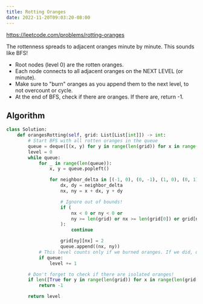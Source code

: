 ```yaml
---
title: Rotting Oranges
date: 2022-11-20T09:03:20-08:00
---
```


https://leetcode.com/problems/rotting-oranges

The rottenness spreads to adjacent oranges minute by minute. This sounds like BFS!

- Root nodes (level 0) are the rotten oranges.
- Each node connects to all adjacent oranges on the NEXT LEVEL (or minute).
- Make sure to "burn" oranges as you append them to the next level, to not overcount or cycle.
- At the end of BFS, check if there are oranges. If there are, return -1.


## Algorithm

```python
class Solution:
    def orangesRotting(self, grid: List[List[int]]) -> int:
        # Start BFS with all rotten oranges in the queue
        queue = deque([(x, y) for y in range(len(grid)) for x in range(len(grid[0])) if grid[y][x] == 2])
        level = 0
        while queue:
            for _ in range(len(queue)):
                x, y = queue.popleft()

                for neighbor_delta in [(-1, 0), (0, -1), (1, 0), (0, 1)]:
                    dx, dy = neighbor_delta
                    nx, ny = x + dx, y + dy

                    # Ignore out of bounds!
                    if (
                        nx < 0 or ny < 0 or 
                        ny >= len(grid) or nx >= len(grid[0]) or grid[ny][nx] != 1
                    ):
                        continue

                    grid[ny][nx] = 2
                    queue.append((nx, ny))
            # This level counts only if we burned oranges. If we did, queue is not empty!
            if queue:
                level += 1

        # Don't forget to check if there are isolated oranges!
        if len([True for y in range(len(grid)) for x in range(len(grid[0])) if grid[y][x] == 1]):
            return -1

        return level
            

```


